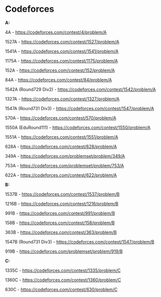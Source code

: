 # Codeforces

**A:**

4A - https://codeforces.com/contest/4/problem/A

1527A - https://codeforces.com/contest/1527/problem/A

1541A - https://codeforces.com/contest/1541/problem/A

1175A - https://codeforces.com/contest/1175/problem/A

152A - https://codeforces.com/contest/152/problem/A

84A - https://codeforces.com/contest/84/problem/A

1542A (Round729 Div2) - https://codeforces.com/contest/1542/problem/A

1327A - https://codeforces.com/contest/1327/problem/A

1547A (Round731 Div3) - https://codeforces.com/contest/1547/problem/A

570A - https://codeforces.com/contest/570/problem/A

1550A (EduRound111) - https://codeforces.com/contest/1550/problem/A

1551A - https://codeforces.com/contest/1551/problem/A

628A - https://codeforces.com/contest/628/problem/A

349A - https://codeforces.com/problemset/problem/349/A

753A - https://codeforces.com/problemset/problem/753/A

622A - https://codeforces.com/contest/622/problem/A








**B:**


1537B - https://codeforces.com/contest/1537/problem/B

1216B - https://codeforces.com/contest/1216/problem/B

991B - https://codeforces.com/contest/991/problem/B

158B - https://codeforces.com/contest/158/problem/B

363B - https://codeforces.com/contest/363/problem/B

1547B (Round731 Div3) - https://codeforces.com/contest/1547/problem/B

919B - https://codeforces.com/problemset/problem/919/B









**C:**

1335C - https://codeforces.com/contest/1335/problem/C

1360C - https://codeforces.com/contest/1360/problem/C

630C - https://codeforces.com/contest/630/problem/C



